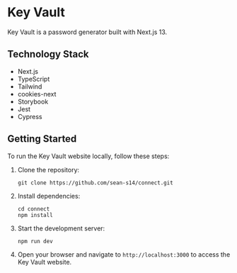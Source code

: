 # Key Vault

Key Vault is a password generator built with Next.js 13.

## Technology Stack

- Next.js
- TypeScript
- Tailwind
- cookies-next
- Storybook
- Jest
- Cypress

## Getting Started

To run the Key Vault website locally, follow these steps:

1. Clone the repository:

   ```
   git clone https://github.com/sean-s14/connect.git
   ```

2. Install dependencies:

   ```
   cd connect
   npm install
   ```

3. Start the development server:

   ```
   npm run dev
   ```

4. Open your browser and navigate to `http://localhost:3000` to access the Key Vault website.
